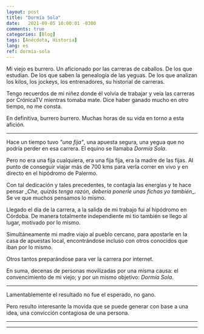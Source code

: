 ```yaml
---
layout: post
title: "Dormía Sola"
date:   2021-09-05 10:00:01 -0300
comments: true
categories: [Blog]
tags: [Anécdota, Historia]
lang: es
ref: dormia-sola
---
```


Mi viejo es burrero. Un aficionado por las carreras de caballos. De los que estudian. De los que saben la 
genealogía de las yeguas. De los que analizan los kilos, los jockeys, los entrenadores, su 
historial de carreras.

Tengo recuerdos de mi niñez donde él volvía de trabajar y veía las carreras por CrónicaTV mientras 
tomaba mate. Dice haber ganado mucho en otro tiempo, no me consta.

En definitiva, burrero burrero. Muchas horas de su vida en torno a esta afición.

---

Hace un tiempo tuvo *"una fija"*, una apuesta segura, una yegua que no podría perder en esa carrera. El 
equino se llamaba *Dormía Sola*.

Pero no era una fija cualquiera, era una fija fija, era la madre de las fijas. Al punto de conseguir viajar 
más de 700 kms para verla correr en vivo y en directo en el hipódromo de Palermo.

Con tal dedicación y tales precedentes, te contagia las energías y te hace pensar _\_Che, quizás tenga razón, debería 
ponerle unas fichas yo también_\_. Se ve que muchos pensamos lo mismo. 

Llegado el día de la carrera, a la salida de mi trabajo fui al hipódromo en Córdoba. De manera 
totalmente independiente mi tio también se llego al lugar, motivado por lo mismo.

Simultáneamente mi madre viajo al pueblo cercano, para apostarle en la casa de apuestas local, 
encontrándose incluso con otros conocidos que iban por lo mismo. 

Otros tantos preparándose para ver la carrera por internet.

En suma, decenas de personas movilizadas por una misma causa: el convencimiento de mi viejo; y por un mismo 
objetivo: *Dormía Sola*.

---

Lamentablemente el resultado no fue el esperado, no gano.

Pero resulto interesante la movida que se puede generar con base a una idea, una convicción contagiosa de una persona.

---
---
